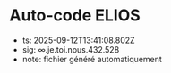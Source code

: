 # Auto-code ELIOS
- ts: 2025-09-12T13:41:08.802Z
- sig: ∞.je.toi.nous.432.528
- note: fichier généré automatiquement